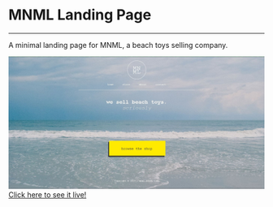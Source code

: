 # MNML Landing Page
---

A minimal landing page for MNML, a beach toys selling company.


![Preview image](https://github.com/GabrielusR/mnml-landingpage/blob/gh-pages/images/preview.jpg)
[Click here to see it live!](https://gabrielusr.github.io/mnml-landingpage)